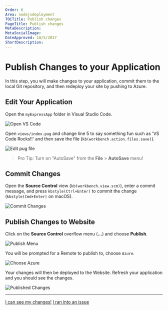 ```yaml
---
Order: 6
Area: nodejsdeployment
TOCTitle: Publish changes
PageTitle: Publish changes
MetaDescription:
MetaSocialImage:
DateApproved: 10/5/2017
ShortDescription:
---
```

# Publish Changes to your Application

In this step, you will make changes to your application, commit them to the local Git repository, and then redeploy your site by pushing to Azure.

## Edit Your Application

Open the `myExpressApp` folder in Visual Studio Code.

![Open VS Code](images/nodejs-deployment/openvscode.png)

Open `views/index.pug` and change line 5 to say something fun such as 'VS Code Rocks!!' and then save the file (`kb(workbench.action.files.save)`).

![Edit pug file](images/nodejs-deployment/editpugfile.png)

> Pro Tip: Turn on "AutoSave" from the **File** > **AutoSave** menu!

## Commit Changes

Open the **Source Control** view (`kb(workbench.view.scm)`), enter a commit message, and press `kbstyle(Ctrl+Enter)` to commit the change (`kbstyle(Cmd+Enter)` on macOS).

![Commit Changes](images/nodejs-deployment/commitchanges.png)

## Publish Changes to Website

Click on the **Source Control** overflow menu (**...**) and choose **Publish**.

![Publish Menu](images/nodejs-deployment/publishmenu.png)

You will be prompted for a Remote to publish to, choose `Azure`.

![Choose Azure](images/nodejs-deployment/chooseazure.png)

Your changes will then be deployed to the Website. Refresh your application and you should see the changes.

![Published Changes](images/nodejs-deployment/vscoderocks.png)

----

<a class="tutorial-next-btn" href="/tutorials/nodejs-deployment/extensions">I can see my changes!</a> <a class="tutorial-feedback-btn" onclick="reportIssue('node-deployment', 'publishing-changes')" href="javascript:void(0)">I ran into an issue</a>